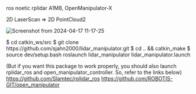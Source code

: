 <ROS version>
ros noetic

<HARDWARE>
rplidar A1M8, OpenManipulator-X


2D LaserScan => 2D PointCloud2



![Screenshot from 2024-04-17 11-17-25](https://github.com/sjahn2000/lidar_manipulator/assets/60663351/edaf41c2-5d07-4bfa-8d7a-5a4235ae80db)


<INSTALL>
$ cd catkin_ws/src
$ git clone https://github.com/sjahn2000/lidar_manipulator.git

<BUILD>
$ cd .. && catkin_make
$ source dev/setup.bash

<LAUNCH>
roslaunch lidar_manipulator lidar_manipulator.launch

(But if you want this package to work properly, you should also launch rplidar_ros and open_manipulator_controller. So, refer to the links below)
https://github.com/Slamtec/rplidar_ros
https://github.com/ROBOTIS-GIT/open_manipulator
